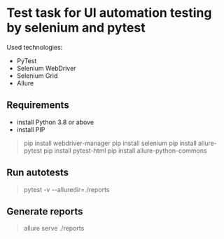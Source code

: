 # Test task for UI automation testing by selenium and pytest

Used technologies:

- PyTest
- Selenium WebDriver
- Selenium Grid
- Allure

## Requirements
- install Python 3.8 or above
- install PIP
> pip install webdriver-manager
pip install selenium
pip install allure-pytest
pip install pytest-html
pip install allure-python-commons
## Run autotests
> pytest -v --alluredir=./reports
## Generate reports
> allure serve ./reports